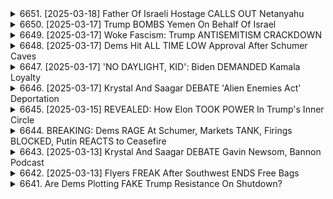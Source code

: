 <details>
<summary>6651. [2025-03-18] Father Of Israeli Hostage CALLS OUT Netanyahu</summary><br>

<a href="https://www.youtube.com/watch?v=olDGa8P-jio" target="_blank">
    <img src="https://img.youtube.com/vi/olDGa8P-jio/maxresdefault.jpg" 
        alt="[Youtube]" width="200">
</a>

# Father Of Israeli Hostage CALLS OUT Netanyahu

## 主要論點摘要：以色列人質危機與政府責任

以下是訪問內容的重點摘要，以條列式、分段呈現：

**1. 政府應對人質危機的批評：**

*   **政府責任：** 受訪者堅稱，目前以政府對10月7日事件的責任毋庸置疑。過去15年來，政府對加薩地帶的財務支持，變相強化了哈瑪斯力量，導致現今的人質危機。
*   **未能避免衝突的過失：** 政府未能積極尋求與哈瑪斯對話、未能阻止資金流入哈瑪斯，是導致衝突爆發的重要原因。政府在衝突發生後，也未能有效處理，是目前人質危機的根源。
*   **政府應下台：** 為承擔責任，目前的政府應辭職，並對未能避免危機負起法律責任。

**2. 人質釋放與停火訴求：**

*   **人質優先：** 受訪者強調，人質交易應成為首要任務，所有資源都應致力於釋放人質，不論代價如何。
*   **永久撤軍：** 促請以色列國防部永久撤軍，以改善人質危機，為和平創造空間。
*   **停止長久戰役：** 長期戰役對以色列沒有任何益處，政府應以和平與安全為目標，而不是為了自身利益而繼續戰鬥。

**3. 反對派的呼籲與美國猶太社群：**

*   **美國猶太社群的角色：** 受訪者呼籲，美國猶太社群應該挺身而出，為人質解放施壓；強調反對派應超越對反猶主義的恐懼，積極發聲。
*   **反對派應聚焦真諦：** 反對派應關注以色列國家的福祉，而非單純支持政府。以色列的利益是建立在和平與安全之上，而不是為了維護政權。

**4. 長期解決方案：**

*   **區域聯盟：** 受訪者提出，建立以色列及周邊國家的聯盟，將有助於削弱伊朗及哈瑪斯的影響力。
*   **切斷哈瑪斯的資金來源：** 中斷哈瑪斯的資金來源，是長期解決方案的核心；同時，應支持加薩地帶建立替代哈瑪斯的力量。
*   **發展加薩地帶：** 透過對加薩地帶的發展，削弱哈瑪斯，建立長期和平的基礎。

**5. 對受困兒子的期盼：**

*  **兒子尚存生機：** 受訪者表示，儘管情況艱困，但他仍然相信兒子尚存生機，並希望透過公開消息，讓更多人知道他仍然活着。他強調，目前需要更多人協助，希望能夠營救他的兒子。

**整體摘要：** 受訪者認為，以色列政府對人質危機負有重大責任，應優先釋放人質，永久撤軍。他呼籲美國猶太社群積極發聲，並提出長期解決方案，如建立區域聯盟，切斷哈瑪斯資金來源以及發展加薩地帶。
</details>

<details>
<summary>6650. [2025-03-17] Trump BOMBS Yemen On Behalf Of Israel</summary><br>

<a href="https://www.youtube.com/watch?v=jVPAJNbUoYA" target="_blank">
    <img src="https://img.youtube.com/vi/jVPAJNbUoYA/maxresdefault.jpg" 
        alt="[Youtube]" width="200">
</a>

# Trump BOMBS Yemen On Behalf Of Israel

## 針對影片內容之重點整理 (客觀、條列式)

**核心論點:** 美國在葉門的軍事行動，未能有效解決問題，反而造成嚴重的經濟和人道成本，而且可能形成惡性循環。強調透過外交手段解決衝突乃是更可行的途徑。

**一、 美國介入葉門局勢的背景及現狀:**

*   **拜登政府的策略:** 現行的策略與前任政府相似，主要依靠全面軍事壓力來解決問題。
*   **軍事行動的成本:** 每次發射武器（例如防禦以色列的飛彈）的成本高達數十萬至數百萬美元，且消耗大量軍事儲備。
*   **行動效果評估:** 目前的行動無法提供長期解決方案，葉門局勢依然緊張，且經濟、軍事問題持續。
*   **實際成果:** 即使不斷轟炸，除非佔領葉門，否則不可能在短期內有效解決問題。

**二、 人道與經濟影響:**

*   **平 civilian casualty:** 空襲造成傷亡，統計顯示多數死傷者是女性和兒童。
*   **基建破壞:** 攻擊可能損害民用設施，例如醫院。
*   **葉門的困窮狀況:** 葉門是該地區最貧窮的國家之一，軍事行動加劇了困境。

**三、 經濟層面分析:**

*   **資金支出爭議:** 批評者認為，在政府實施緊縮政策的同時，卻有足夠的資金用於軍事行動，存在矛盾。
*   **軍火交易疑雲:** 提到一些軍火合約被取消，但來自五角大樓的佔比微乎其微，暗示利害關係複雜。
*   **財政壓力：** 透過外交手段解決衝突的延遲，導致資金持續流向軍事。

**四、 策略分析與提出之建議:**

*   **重複性策略:** 批評現有策略陷入重複性的軍事行動，未能根本解決問題。
*   **外交解決方案的缺失：** 強調透過外交途徑解決衝突的重要性，但認為現行策略可能不會朝此方向發展。
*   **呼籲透過外交手段解決衝突：** 認為只有透過外交手段，才能帶來真正的長期解決方案。

**五、 結論:**

呼籲關注葉門局勢，並探討更有效、持久的解決方案，尤其強調透過外交手段解決衝突，而非單一依賴軍事行動。
</details>

<details>
<summary>6649. [2025-03-17] Woke Fascism: Trump ANTISEMITISM CRACKDOWN</summary><br>

<a href="https://www.youtube.com/watch?v=4aRfixzoKIQ" target="_blank">
    <img src="https://img.youtube.com/vi/4aRfixzoKIQ/maxresdefault.jpg" 
        alt="[Youtube]" width="200">
</a>

# Woke Fascism: Trump ANTISEMITISM CRACKDOWN

## 論文重點摘要：權威主義化浪潮與言論自由

該論文探討了美國國內權威主義化浪潮興起，及其對言論自由、社會多元性的潛在威脅，並以具體個案（Mmud）加以說明，進而指出權威主義如何被利用以達到政治目的。

**一、權威主義化背景及表現**

*   **政治操弄：** 反猶主義被視為政治工具，被權威人物利用以達到目的，而非真心關心反猶主義本身。
*   **權力鞏固：** 特朗普政府被指控試圖鞏固權力，壓制異議，並威脅個人自由。
*   **法律濫用：** 可能重新激活1798年《外國敵法》，限制個人權利。
*   **噤聲效果：** 營造恐懼氛圍，使人不敢公開表達異議。

**二、Mmud 個案分析**

*   **個案背景：** Mmud 是一位綠卡持有者，因政治立場或言論而成為政府打壓目標。
*   **政治打壓：** 政府試圖以Mmud為例，震懾異議者，展示權力。
*   **潛在風險：** 若政府能肆無其法地打壓綠卡持有者，則無人可以保證自身安全。
*   **正反兩面：** 儘管Mmud被視為政治棋子，但其個人經歷也顯示出其優秀品格和對美國社會的貢獻，這與政府試圖營造的負面形象形成鮮明對比。

**三、潛在影響與警告**

*   **言論自由威脅：** 政府對異議者的打壓，會嚴重限制言論自由空間，阻礙公眾參與。
*   **社會撕裂：** 政府製造對立，加劇社會撕裂，破壞社會團結。
*   **多元化受脅：** 政府對移民和異議者的打壓，會削弱社會多元化，損害美國的文化活力。
*   **公民抵抗：** 作者呼籲公眾團結，反對權威主義，捍衛個人自由，維持社會公正。

**四、核心論點**

*   反猶主義等意識形態被權威主義操縱，作為政治武器使用。
*   權威主義化浪潮對言論自由、社會多元化，以及個人權利構成了威脅。
*   呼籲公民抵抗權威主義，捍衛自由和社會公正。

**總而言之，**該論文警告了權威主義化浪潮的潛在危險，強調了捍衛個人自由和社會公正的重要性。作者透過Mmud個案，揭示了權威主義如何被利用以打壓異議，並呼籲公眾團結反對專制統治。
</details>

<details>
<summary>6648. [2025-03-17] Dems Hit ALL TIME LOW Approval After Schumer Caves</summary><br>

<a href="https://www.youtube.com/watch?v=bJbdyVJYgz8" target="_blank">
    <img src="https://img.youtube.com/vi/bJbdyVJYgz8/maxresdefault.jpg" 
        alt="[Youtube]" width="200">
</a>

# Dems Hit ALL TIME LOW Approval After Schumer Caves

## Breaking Points 節目重點摘要 (內容來自文字稿)

節目討論了民主黨內部的力量轉移、初選策略，以及媒體關注度的變化。以下是主要論點的重點歸納：

**I.  民主黨內部的力量挑戰與初選動機**

*   **傳統系統的反抗：** 節目強調，過去民主黨內部出現的進步派候選人 (如 AOC、Corey Bush 等) 雖能在初選中挑戰現職，但缺乏統一架構，未能形成一股持續性的系統性反對力量。
*   **初選策略的核心：**  初選的成功與否，取決於候選人是否擁有足夠的組織力量，以及能否獲得足夠的草根資金支持。
*   **力量的威脅與影響：** 就像茶黨（Tea Party) 運動挑戰共和黨領導層一樣，如果能夠形成一支具有凝聚力且勇於挑戰現狀的派系，即使是少數人也能夠掌握相當的力量。

**II.  力量轉移的因素與現狀**

*   **領導層的壓力：** 現階段的民主黨議員，似乎正感受到來自黨內基層的壓力，進而可能挑戰傳統領導層的權威。
*   **AOC 的影響：**  AOC 等進步派議員，正在採取更為積極和公開的批評態度，甚至直接挑戰民主黨領袖 (例如 Chuck Schumer)，而這種情況過去並不常見。
*   **基層的動員：** 過去被忽視的基層力量，正在積極行動，並試圖推動黨內改革。

**III. 媒體關注度的變化**

*   **媒體焦點轉移：** 節目觀察到，媒體對於主流民主黨領導人之外的力量，關注度正在提高。
*   **新媒體平台的崛起：** Breaking Points 等獨立媒體，在吸引關注度、提供多元意見方面扮演了重要角色。

**IV. 可能的發展方向**

*   **觀察初選走向：**  需要關注未來幾場初選的實際情況，包括候選人的表現、資金籌集情況，以及基層參與程度。
*   **評估力量整合：**  觀察進步派勢力能否成功整合力量，形成一股持續影響民主黨政策走向的勢力。
*   **觀察民主黨的應對：** 評估民主黨領導層將如何應對來自黨內基層的挑戰，以及他們是否願意進行適當的改革。

**總體來說，** 節目認為，民主黨內部正在經歷一場權力轉移的進程，進步派勢力正在崛起，挑戰傳統的領導體系。未來幾場初選將成為觀察局勢發展的重要窗口。
</details>

<details>
<summary>6647. [2025-03-17] 'NO DAYLIGHT, KID': Biden DEMANDED Kamala Loyalty</summary><br>

<a href="https://www.youtube.com/watch?v=qFCQRq6GTy4" target="_blank">
    <img src="https://img.youtube.com/vi/qFCQRq6GTy4/maxresdefault.jpg" 
        alt="[Youtube]" width="200">
</a>

# 'NO DAYLIGHT, KID': Biden DEMANDED Kamala Loyalty

## Breaking Points節目內容重點整理

以下是節目內容的重點摘要，以節形式及條列式的格式呈現，力求客觀且清晰：

**一、民調結果分析：AOC與民主黨核心價值觀的領先地位**

* 一項調查顯示，亞歷珊德里婭·奥卡西奥-珂尔泰斯（AOC）是民主黨在核心價值觀代表性方面的領先人物，與其並列的還有伯尼·桑德斯和賈斯敏·克羅克特，甚至比前總統巴樂·奧巴馬更靠前。
* 節目評論員認為，這反映了民主黨選民對積極倡議且能表達憤怒的領導人物的需求，AOC透過社交媒體及公開活動積極主動地展現了這方面的能力。

**二、民主黨領導人物形象的轉變**

* 過去AOC及伯尼·桑德斯在民主黨內常被視為異類，但現在他們透過積極主動的方式，填補了選民對領導者期望的空白。
* 評論員指出，AOC及伯尼·桑德斯善用線上線下活動平台，與選民建立連結，並清晰表達立場，獲得認同。

**三、民主黨面臨的挑戰及危機感**

* 節目評論員認為，美國正在經歷一波全面的攻擊（政府、媒體、言論自由、學術自由等），需要勇敢且具有戰鬥力的領導者來應對。
* 特朗普總統的施政及某些政策（例如，社會保障給付削減、減稅、對異議人士的壓迫等）被視為對美國民主制度的威脅。 

**四、政治判斷力與策略的討論**

* 評論員承認AOC的政治判斷力可能不夠成熟，且傾向於直接對抗，這種策略過去在自由派或左翼圈中並不常見且可能不太有效。
* 儘管評論員不見得支持所有民主黨制度派人士的策略，但認為他們可能更具政治判斷力。
* 節目評論員強調，現在美國社會對領導者的需求不僅僅是政策主張，更是感受到他們的憤怒與決心，認為AOC和伯尼·桑德斯恰好符合了這種期待。

**五、對社會變革的期望及呼籲**

* 節目呼籲選民支持獨立媒體，並透過訂閱「Breaking Points」的電子報，以促進媒體的多元化。
*  節目強調，在當前充滿攻擊且危機的時刻，需要有勇氣和決心來引導社會前進。
* 節目評論員暗示，特朗普可能為美國帶來了另類的機會或改變。
</details>

<details>
<summary>6646. [2025-03-17] Krystal And Saagar DEBATE 'Alien Enemies Act' Deportation</summary><br>

<a href="https://www.youtube.com/watch?v=58vqcRjdhCw" target="_blank">
    <img src="https://img.youtube.com/vi/58vqcRjdhCw/maxresdefault.jpg" 
        alt="[Youtube]" width="200">
</a>

# Krystal And Saagar DEBATE 'Alien Enemies Act' Deportation

## 文本要點摘要：關於移民強制遣返和政府權力的辩论

以下依照邏輯條理，整理此文本的核心論點及辯論方向。

**一、核心議題：移民強制遣返與政府權力擴張**

*  本文主要聚焦於美國境內大規模移民強制遣返事件，以及由此引发的关于政府權力擴張、法律程序合規性、政策影响及道德質疑的辯論。
*  主要爭議點為：特朗普政府时期利用战时权力，进行大規模強制遣返（包含未經充分證據的刑罰），以及拜登政府在此基礎上延续或調整的政策。

**二、辯論論點：**

1. **特朗普政府的責任：**
    * 對方認為，特朗普政府利用战時權力擴張政府權力，且未經充分法律程序，對移民實施強制遣返，甚至包括送往外国监狱遭受拷問，這是特朗普本人的責任。
    * 该方认为特朗普对任何形式的权力擴張與法律程序缺失，應負完全責任。

2. **拜登政府的責任和政策延续性：**
    * 该方認為，拜登政府雖然未明確反對特朗普的政策，甚至在某些方面延续了这些政策，因此也应為此負責，尤其是大量非法移民入國的現象。
    * 該方认为，拜登政府在移民政策上的模糊态度導致局勢更加複雜。

3. **法制程序與合規性：**
    * 對方強調，所有行動，包括強制遣返，都必須符合法律程序，接受司法審查。
    * 該方认为，即使是执行政府命令，也必须遵守法律框架，確保公民權益得到保障。

4.  **移民问题和国家结构风险**:
    *  該方強調大量非法移民帶來的社會和經濟風險，包括潛在犯罪行為、無法融入社會等，認為這對美國的整體結構造成危險。
    *  認為這些移民人口的教育水平和語言能力普遍較低，難以融入美國社會和經濟體系.

**三、核心爭論点：**

*  **責任歸屬：** 誰對目前的移民政策和強制遣返負有主要責任？特朗普、拜登，還是兩者都有？
*  **政府权力边界：** 何謂合理的行使政府權力，避免侵犯公民權益？
*  **法律程序重要性：** 在大規模強制遣返的情况下，如何確保所有程序符合法律规范，並接受司法審查？
*   **移民问题和国家安全:** 海量移民的涌入對國家安全、社會穩定和國家的整體結構有何影響？

**四、核心觀點總結**

* 该方認為過去（特朗普政府）和現在（拜登政府）的政策都存在問題，認為政府權力擴張和對法律程序的漠視是當前危機的根源。
* 該方強調法律程序的重要性，並認為政府有責任遵守法律框架，保護公民權益。
* 該方认为，移民问题不容忽视，必须采取有效措施解决，以维护国家安全和社会稳定。

**五、文本结论**
该方认为，当前美国移民问题已经达到了一个敏感时刻，需要对政府權力、法律程序以及移民政策进行全面评估，並提出具有建設性的解决方案。
</details>

<details>
<summary>6645. [2025-03-15] REVEALED: How Elon TOOK POWER In Trump's Inner Circle</summary><br>

<a href="https://www.youtube.com/watch?v=fFg3jglaYao" target="_blank">
    <img src="https://img.youtube.com/vi/fFg3jglaYao/maxresdefault.jpg" 
        alt="[Youtube]" width="200">
</a>

# REVEALED: How Elon TOOK POWER In Trump's Inner Circle

以下是根據文字內容整理的重點，以正式用語和條列式呈現：

**一、 選挙背景與關鍵人物**

*   **伊隆·馬斯克 (Elon Musk) 的關鍵角色**: 馬斯克為本次總統選挙提供了約2.5億美元的資金支持，並聚焦於組織選民動員以及投票促進活動。他與唐納·川普的關係不同於其他幕後政治人物，享有較高的尊重和自主權。
*   **資金影響**: 馬斯克提供的資金主要用於競選活動、選民接觸和投票促進，彌補了共和黨在投票組織及動員方面的潛在劣勢。
*   **川普的觀點**: 川普及不認為馬斯克的支持是勝選的唯一原因，他堅信自己才是主要推動力。

**二、 選挙策略與動員**

*   **地基競選策略**: 馬斯克支持的競選策略強調選民動員，特別是透過實際的入戶拜訪，以加強草根層的組織力量。
*   **組織動員的重視**: 共和黨對於民主黨在選民組織和動員方面的能力感到擔憂，因而在動員選民方面投入資金。

**三、 伊隆·馬斯克與川普的特殊關係**

*   **不同尋常的尊重**: 川普對馬斯克表現出不同於其他幕僚或顧問的尊重，允許他在白宮進行非官方的「會議」，並且較少干預他的政治活動。
*   **權力平衡**: 馬斯克財富巨大，擁有決定性影響力，使得川普對待他的態度與其他人不同。 馬斯克的財力足以支持超級政治行動委員會 (Super PAC)，並能按照自身的意願運作。

**四、 背後人物的影響**

*   **大衛·薩克斯 (David Sacks) 的關鍵聯結**: 馬斯克與矽谷投資人薩克斯關係親密，且薩克斯也與競選者 J.D. Vance 關係良好，此人脈成為雙方合作的關鍵因素。
*   **科技圈的影響力**: 除了薩克斯外，還有其他科技圈人士參與 J.D. Vance 的競選活動，此趨勢強化了科技產業在選舉中的影響力。

**總結**

本次選舉中，伊隆·馬斯克扮演了重要的金援與動員角色。他與川普之間建立起的特殊關係，以及科技圈人士背後的支持，都對於選舉結果產生顯著的影響。
</details>

<details>
<summary>6644. BREAKING: Dems RAGE At Schumer, Markets TANK, Firings BLOCKED, Putin REACTS to Ceasefire</summary><br>

<a href="https://www.youtube.com/watch?v=Is8SdhcnU70" target="_blank">
    <img src="https://img.youtube.com/vi/Is8SdhcnU70/maxresdefault.jpg" 
        alt="[Youtube]" width="200">
</a>

# BREAKING: Dems RAGE At Schumer, Markets TANK, Firings BLOCKED, Putin REACTS to Ceasefire


</details>

<details>
<summary>6643. [2025-03-13] Krystal And Saagar DEBATE Gavin Newsom, Bannon Podcast</summary><br>

<a href="https://www.youtube.com/watch?v=P_hhTML5nVw" target="_blank">
    <img src="https://img.youtube.com/vi/P_hhTML5nVw/maxresdefault.jpg" 
        alt="[Youtube]" width="200">
</a>

# Krystal And Saagar DEBATE Gavin Newsom, Bannon Podcast

## 對話重點整理：加州州長紐森的政治分析

以下為對話的重點整理，以條列式呈現，並分為不同主題。

**一. 對紐森政治策略的批判**

*   **選民基礎薄弱：** 評論者認為紐森所吸引的支持者與實際能夠在選戰中獲勝的選民主流存在差距。
*   **網路募款的局限性：** 紐森善於在網路上吸引資金，但評論者認為，僅僅吸引激進的自由派捐款並無法確保在選戰中取得勝利。
*   **缺乏實用性：** 評論者批評紐森的政治行動缺乏實用性，無法在選民中產生廣泛共鳴。
*   **選舉記錄堪憂：** 紐森是過去二十年間，在全國普選中僅有的兩位失敗民主黨人之一。其選舉紀錄不佳，令評論者難以信任他的政治判斷力。
*   **地方根基薄弱：** 紐森傾向於採取精英主義的策略，避免與選民直接交流，這與提姆‧沃爾斯的草根運動截然不同。

**二. 對提姆·沃爾斯的政治策略的肯定**

*   **重視與選民直接交流：** 沃爾斯傾向於在共和黨勢力強勁的地區舉辦座談會，積極與選民互動。
*   **草根運動的優勢：** 沃爾斯推動草根運動，直接與選民溝通，了解他們的需求和訴求。
*   **經驗豐富：** 沃斯具有豐富的選舉經驗，了解如何與不同類型的選民溝通，並贏得他們的支持。

**三. 對現有政治家的整體質疑**

*   **政治判斷力不足：** 評論者對許多政治家（包含紐森）的判斷力表示擔憂，認為他們的過往記錄並不理想。
*   **日漸投機：** 評論者認為許多政治家過於日漸投機，只考慮自身利益，而非選民的福祉。
*   **缺乏實戰經驗：** 評論者質疑許多政治家缺乏實戰經驗，無法在選戰中取得勝利。

**四. 政治策略的選擇**

*   **關注普選/草根動員：** 評論者表示，關注普選，或依靠草根動員的模式可能更有效。
*   **直接與選民溝通：** 評論者強調，直接與選民溝通，了解他們的需求和訴求，是成功的關鍵。

**五. 總體判斷**

*   整體而言，評論者對紐森的政治策略持保留態度，認為其缺乏實戰經驗，無法在選戰中取得勝利。
*   評論者認為，提姆·沃爾斯更具勝選潛力，尤其是在注重草根動員和直接與選民溝通的策略上。
*   評論者總結認為，需要警惕政治家的過往記錄，才能判斷他們的勝選潛力和政治判斷力。
</details>

<details>
<summary>6642. [2025-03-13] Flyers FREAK After Southwest ENDS Free Bags</summary><br>

<a href="https://www.youtube.com/watch?v=gBQL4Fl0xOE" target="_blank">
    <img src="https://img.youtube.com/vi/gBQL4Fl0xOE/maxresdefault.jpg" 
        alt="[Youtube]" width="200">
</a>

# Flyers FREAK After Southwest ENDS Free Bags

## サウスウエスト航空のサービス変更に関する学術的文獻總結

**概要：** 本文獻分析は、航空業界における差別化戦略の転換、特にサウスウエスト航空が長年維持してきた低運賃路線からの逸脱に焦点を当てています。筆者はサウスウエスト航空における手荷物預かりポリシーの変更、座席予約オプションの廃止などを例に挙げ、航空会社が利益を maximization するために顧客体験の質を犠牲にしている状況を批判的に分析しています。

### 1. 問題の提示與背景

*   **低運賃航空会社の差別化戦略の喪失:** サウスウエスト航空は、過去において、手荷物預かりの無償化やオープンな座席配置など、家族連れを中心とした顧客層への配慮を通じて差別化を実現していましたが、これらの戦略が撤廃されつつあります。
*   **航空業界の利益追求と顧客体験:** 近年の航空会社は、手荷物預かりや座席予約などの付加価値サービスから収益を得ることに注力しており、その結果、平均적인顧客体験が劣化している状況が確認されます。

### 2. 主な論点と分析

*   **利益 maximization を目的としたサービス変更:** 航空会社は、上位10%の顧客が追加料金を支払うことを前提として、利益を maximization するようにサービス戦略を変更しています。
*   **プレミアムキャビンの拡大:** 一部の航空会社は、プレミアムキャビンの規模を拡大し、より高額な運賃を設定することで収益を向上させています。同時に、エコノミークラスのサービスを縮小することで、コスト reduction を図っています。
*   **顧客層の変化:** 航空会社は、富裕層やビジネス顧客など、高い運賃を支払う顧客層に焦点を当てており、中間層の顧客体験を軽視する傾向にあります。
* **航空会社の戦略転換：** サウスウエスト航空のように、かつて差別化を図っていた航空会社も、他の航空会社に同様の収益モデルを採用しつつあります。

### 3. 結論と示唆

*   **市場競争における差別化の重要性:** 航空会社における差別化戦略は、市場競爭を活発にし、顧客の選擇肢を豊かにするために重要です。
*   **顧客体験の重要性:** 航空会社は、利益を追求するだけでなく、顧客体験の向上にも注力する必要がある。
*   **消費者行動の変化:** 消費者は、利便性や価格だけでなく、サービス品質や付加價值などを重視するようになっています。航空会社は、これらの變化に対応する戦略を検討する必要があります。
* **航空業界の方向性：** 航空業界は、より差別化が難しくなり、価格競争と付加價值サービスの組み合わせが主流になる可能性が高い。

本分析は、航空業界における企業戦略と消費者行動の関連性を示唆しており、今後のサービス開発やマーケティング戦略に役立つ知見を提供します。
</details>

<details>
<summary>6641. Are Dems Plotting FAKE Trump Resistance On Shutdown?</summary><br>

<a href="https://www.youtube.com/watch?v=n7ELnXBbrj8" target="_blank">
    <img src="https://img.youtube.com/vi/n7ELnXBbrj8/maxresdefault.jpg" 
        alt="[Youtube]" width="200">
</a>

# Are Dems Plotting FAKE Trump Resistance On Shutdown?

## 摘要：美國政治現況分析（基於原文摘錄）

**核心主題：** 本次討論重點在於分析美國民主黨基層的變化、領導層的困境，以及與共和黨基層反叛現象的对比。

**一、民主黨基層變化：**

*   **傳統模式失效:** 2016年與2020年的選舉氛圍截然不同，選民不再完全聽從主流媒體的指引。
*   **新興勢力出現:**  
    *   **Justice Democrats:**  尋求推翻現任民主黨員，但政治判斷力不足，戰绩不佳。
    *   **Indivisible:**  在特朗普當選後成立，由對主流政治失望的自由派人士組成，對黨領導層不滿。
    *   **基層力量崛起:** 民主黨基層反叛現象遠超共和黨。
*   **對黨領導層強烈不滿:** 黨基層對民主黨領導層日益不滿，對傳統政治模式感到失望。

**二、民主黨領導層困境：**

*   **與基層脫節:** 民主黨領導層與自身支持基層的聯繫日益弱化，正遭受基層選民的“淹沒”。
*   **主流媒體影響力下降:** 選民不再單純聽從主流媒體的指導，自主性增強。
*   **對黨領導層的質疑:** 對現任領導的信任度降低。

**三、與共和黨的對照：**

*   **共和黨內部反叛持續：** 共和黨領導層長期處於自身基層力量的反叛之中，茶黨運動等現象長期存在。
*   **茶黨運動與現狀：** 茶黨運動雖然一度強勢，但最終被體制內的反叛吞噬。
*   **共和黨領導人不受歡迎：** 例如 Paul Ryan、Mike Johnson 等，雖然是黨內領袖，卻不受歡迎。

**四、關鍵觀察：**

*   **選民自主性提升：** 選民不再完全相信傳統的政治指導，更加自主地做出選擇。
*   **基層反叛加劇：** 民主黨基層的“反叛”程度顯著超過共和黨。
*   **領導層威信下降：** 政治領袖的威信正在下降，受到來自基層和媒體的質疑。

**五、總體趨勢：**

美國政治內部正在發生深刻變化，選民的自主性增強、基層反叛加劇、政治領導層的威信下降，這些因素相互作用，共同塑造著美國政治的未來。
</details>

